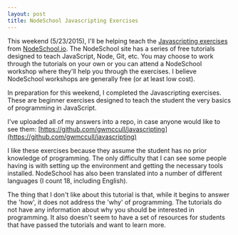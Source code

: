 ```yaml
---
layout: post
title: NodeSchool Javascripting Exercises
---
```


This weekend (5/23/2015), I'll be helping teach the [Javascripting exercises](https://github.com/sethvincent/javascripting) 
from [NodeSchool.io](nodeschool.io/).  The NodeSchool site has a series of free tutorials designed to teach JavaScript,
Node, Git, etc.  You may choose to work through the tutorials on your own or you can attend a NodeSchool workshop where
they'll help you through the exercises.  I believe NodeSchool workshops are generally free (or at least low cost).

In preparation for this weekend, I completed the Javascripting exercises.  These are beginner exercises designed to 
teach the student the very basics of programming in JavaScript.

I've uploaded all of my answers into a repo, in case anyone would like to see them:
[https://github.com/gwmccull/javascripting](https://github.com/gwmccull/javascripting)

I like these exercises because they assume the student has no prior knowledge of programming.  The only difficulty that 
I can see some people having is with setting up the environment and getting the necessary tools installed.  NodeSchool
has also been translated into a number of different languages (I count 18, including English).

The thing that I don't like about this tutorial is that, while it begins to answer the 'how', it does not address the
'why' of programming.  The tutorials do not have any information about why you should be interested in programming.  It
also doesn't seem to have a set of resources for students that have passed the tutorials and want to learn more.